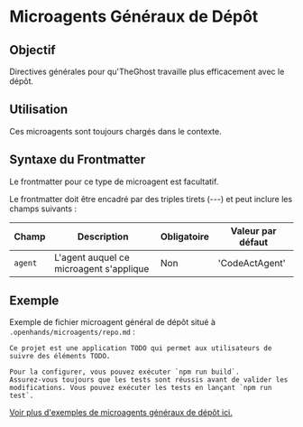 # Microagents Généraux de Dépôt

## Objectif

Directives générales pour qu'TheGhost travaille plus efficacement avec le dépôt.

## Utilisation

Ces microagents sont toujours chargés dans le contexte.

## Syntaxe du Frontmatter

Le frontmatter pour ce type de microagent est facultatif.

Le frontmatter doit être encadré par des triples tirets (---) et peut inclure les champs suivants :

| Champ      | Description                             | Obligatoire | Valeur par défaut |
|------------|-----------------------------------------|-------------|-------------------|
| `agent`    | L'agent auquel ce microagent s'applique | Non         | 'CodeActAgent'    |

## Exemple

Exemple de fichier microagent général de dépôt situé à `.openhands/microagents/repo.md` :
```
Ce projet est une application TODO qui permet aux utilisateurs de suivre des éléments TODO.

Pour la configurer, vous pouvez exécuter `npm run build`.
Assurez-vous toujours que les tests sont réussis avant de valider les modifications. Vous pouvez exécuter les tests en lançant `npm run test`.
```

[Voir plus d'exemples de microagents généraux de dépôt ici.](https://github.com/All-Hands-AI/TheGhost/tree/main/.openhands/microagents)
